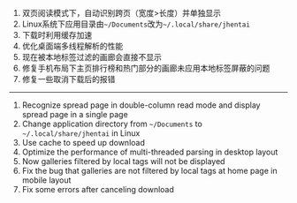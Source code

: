 1. 双页阅读模式下，自动识别跨页（宽度>长度）并单独显示
2. Linux系统下应用目录由`~/Documents`改为`~/.local/share/jhentai`
3. 下载时利用缓存加速
4. 优化桌面端多线程解析的性能
5. 现在被本地标签过滤的画廊会直接不显示
6. 修复手机布局下主页排行榜和热门部分的画廊未应用本地标签屏蔽的问题
7. 修复一些取消下载后的报错

------------------------------------------------------------------------------------------

1. Recognize spread page in double-column read mode and display spread page in a single page
2. Change application directory from `~/Documents` to `~/.local/share/jhentai` in Linux
3. Use cache to speed up download
4. Optimize the performance of multi-threaded parsing in desktop layout
5. Now galleries filtered by local tags will not be displayed
6. Fix the bug that galleries are not filtered by local tags at home page in mobile layout
7. Fix some errors after canceling download